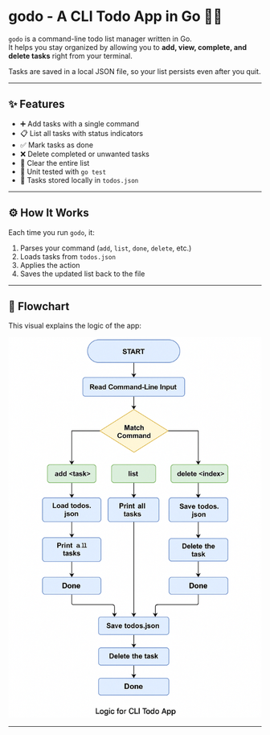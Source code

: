 # godo - A CLI Todo App in Go 🐹✅

`godo` is a command-line todo list manager written in Go.  
It helps you stay organized by allowing you to **add, view, complete, and delete tasks** right from your terminal.

Tasks are saved in a local JSON file, so your list persists even after you quit.

---

## ✨ Features

- ➕ Add tasks with a single command
- 📋 List all tasks with status indicators
- ✅ Mark tasks as done
- ❌ Delete completed or unwanted tasks
- 🧹 Clear the entire list
- 🧪 Unit tested with `go test`
- 💾 Tasks stored locally in `todos.json`

---

## ⚙️ How It Works

Each time you run `godo`, it:

1. Parses your command (`add`, `list`, `done`, `delete`, etc.)
2. Loads tasks from `todos.json`
3. Applies the action
4. Saves the updated list back to the file

---

## 🧭 Flowchart

This visual explains the logic of the app:

![CLI Todo Flowchart](flowchart.png)

---

